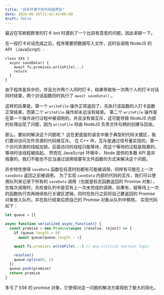 ```yaml
---
title: "异步环境下的代码临界区"
date: 2020-06-26T21:42:42+08:00
draft: false
---
```


最近在写刷题群里的打卡 bot 时遇到了一个比较有意思的问题，因此来聊一下。

在一段打卡对话完成之后，程序需要把数据写入文件，这时会调用 NodeJS 的 API （JavaScript）:

```javasctipt
class XXX {
  async saveData() {
    await fs.promises.writeFile(...)
    return
  }
}
```

由于程序是异步的，并且允许两个人同时打卡，结果导致有一次两个人的打卡对话同时结束，两个对话函数同时执行了 `await saveData()` 。

这样的后果是，第一个 `writeFile` 操作正常返回了，先执行该函数的人打卡函数正常结束，而第二个 `writeFile` 操作却永远没有结束。 第二个 `writeFile` 操作是在第一个操作进行过程中被调用的，并且没有做互斥，这可能导致 NodeJS 内部的处理出现了问题，因为 `writeFile` 将由 NodeJS 负责文件句柄的创建与回收。

那么，要如何解决这个问题呢？ 这在更底层的语言中属于典型的代码关健区，我们要对访问文件资源的代码做互斥。 在 C++ 中，互斥是通过信号量实现的，第一个访问资源的线程加锁，后面访问的线程只能等待，而这个等待的过程是阻塞的，等待时该线程被挂起。 然而在 JavaScript 环境中， Node 提供的多数 API 是非阻塞的，我们不能也不应当通过调用阻塞写文件函数的方式来解决这个问题。

异步特性使得 `saveData` 函数在任意时刻都有可能被调用，同样有可能在上一次 `saveData` 返回之前被调用。 为了实现 `saveData` 内部的代码的互斥，我们可以使用队列来记录下所有的 `saveData` 调用（也就是标志函数返回的 Promise 对象），在每次调用时，先检查队列中是否有上一次未完成的调用，如果有，就等待上一次的函数执行完再继续执行关键区逻辑，同时在执行之前将自己要返回的 Promise 对象放入队列，并在执行结束后把自己的 Promise 对象从队列中移除。 实现代码如下：

```javascript
let queue = []

async function serialized_async_function() {
  const promise = new Promise(async (resolve, reject) => {
    if (queue.length > 0)
      await queue[queue.length - 1]

    await fs.promises.writeFile(...) // any critical section logic

    resolve()
    queue.splice(0, 1)
  })
  queue.push(promise)
  return promise
}
```

多亏了 ES6 的 promise 对象，它使得对这一问题的解决方案得到了极大的简化。
